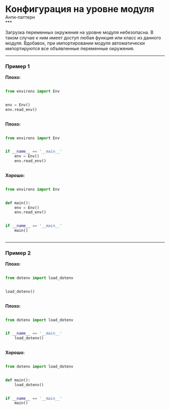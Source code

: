 
<div class="sticky-header">
  <div>
    <h1 style="margin: 0;">Конфигурация на уровне модуля</h1>
    <p style="margin: 0;">Анти-паттерн</p>
  </div>
</div>
***

Загрузка переменных окружения на уровне модуля небезопасна. В таком случае к ним имеет доступ любая функция или класс из данного модуля. Вдобавок, при импортировании модуля автоматически импортируются все объявленные переменные окружения.

***

### Пример 1


                                    **Плохо:**

                                    ```python
                                    from environs import Env


env = Env()
env.read_env()
                                    ```


                                    **Плохо:**

                                    ```python
                                    from environs import Env


if __name__ == '__main__'
    env = Env()
    env.read_env()
                                    ```


                                    **Хорошо:**

                                    ```python
                                    from environs import Env


def main():
    env = Env()
    env.read_env()


if __name__ == '__main__'
    main()
                                    ```

***

### Пример 2


                                    **Плохо:**

                                    ```python
                                    from dotenv import load_dotenv


load_dotenv()
                                    ```


                                    **Плохо:**

                                    ```python
                                    from dotenv import load_dotenv


if __name__ == '__main__'
    load_dotenv()
                                    ```


                                    **Хорошо:**

                                    ```python
                                    from dotenv import load_dotenv


def main():
    load_dotenv()


if __name__ == '__main__'
    main()
                                    ```


